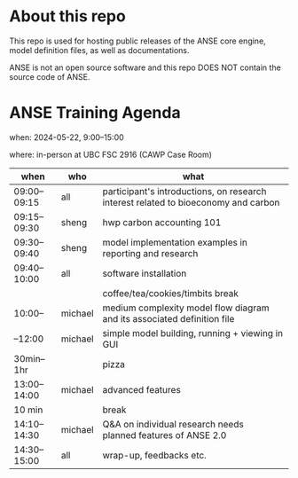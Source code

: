 # About this repo

This repo is used for hosting public releases of the ANSE core engine, model definition files, as well as documentations.

ANSE is not an open source software and this repo DOES NOT contain the source code of ANSE.


# ANSE Training Agenda

when: 2024-05-22, 9:00–15:00

where: in-person at UBC FSC 2916 (CAWP Case Room)

| when        | who     | what                                                                               |
| ----------- | ------- | ---------------------------------------------------------------------------------- |
| 09:00–09:15 | all     | participant's introductions, on research interest related to bioeconomy and carbon |
| 09:15–09:30 | sheng   | hwp carbon accounting 101                                                          |
| 09:30–09:40 | sheng   | model implementation examples in reporting and research                            |
| 09:40–10:00 | all     | software installation                                                              |
|             |         | coffee/tea/cookies/timbits break                                                   |
| 10:00–      | michael | medium complexity model flow diagram and its associated definition file            |
| –12:00      | michael | simple model building, running + viewing in GUI                                    |
| 30min–1hr   |         | pizza                                                                              |
| 13:00–14:00 | michael | advanced features                                                                  |
| 10 min      |         | break                                                                              |
| 14:10–14:30 | michael | Q&A on individual research needs<br>planned features of ANSE 2.0                   |
| 14:30–15:00 | all     | wrap-up, feedbacks etc.                                                            |
